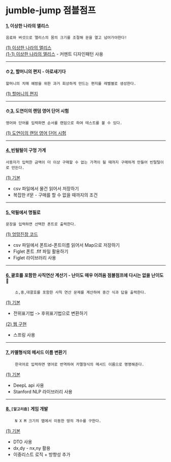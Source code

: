 # jumble-jump 점블점프

#### [ 1.](jumbles/alice_in_wonderland.md) 이상한 나라의 앨리스
    음료와 버섯으로 앨리스의 몸의 크기를 조절해 문을 열고 넘어가야한다!  
[(1) 이상한 나라의 앨리스](https://github.com/sotogito/jumble-jump/tree/1-alice-in-wonderland)   
[(1-1) 이상한 나라의 앨리스](https://github.com/sotogito/jumble-jump/tree/1-alice-in-wonderland-develop) - 커멘트 디자인패턴 사용



---



#### ⏱ [ 2.](jumbles/grandmas_letter_aroseagida.md) 할머니의 편지 - 아로새기다
```
할머니의 치매 예방을 위한 과거 회상하게 만드는 편지를 레벨별로 생성한다.
```
[(1) 할머니의 편지](https://github.com/sotogito/jumble-jump/tree/2-grandmas-letter-aroseagida)



---


#### ⏱[ 3.](jumbles/random-word-test.md) 도연이의 랜덤 영어 단어 시험
```text
영어와 단어를 입력하면 순서를 랜덤으로 하여 테스트를 볼 수 있다.
```
[(1) 도연이의 랜덤 영어 단어 시험](https://github.com/sotogito/jumble-jump/tree/3-random-word-test)



---


#### [ 4. ](jumbles/penny_pinching_store.md) 빈털털이 구멍 가게
```text
사용자가 입력한 금액이 더 이상 구매할 수 없는 가격이 될 때까지 구매하게 만들어 빈털털이로 만든다.
```
[(1) 기본](https://github.com/sotogito/jumble-jump/tree/4-penny-pinching-store)
- csv 파일에서 물건 읽어서 저장하기
- 복잡한 if문 - 구매를 할 수 없을 때까지의 조건



---



#### [ 5. ](jumbles/penny_pinching_store.md) 악필에서 명필로
```text
문장을 입력하면 선택한 폰트로 출력한다.
```
[(1) 엉망진창 코드](https://github.com/sotogito/jumble-jump/tree/ecc62a2)
- csv 파일에서 폰트id-폰트이름 읽어서 Map으로 저장하기
- Figlet 폰트 .flf 파일 활용하기
- Figlet 라이브러리 사용



---



#### [ 6. ](jumbles/basic-arithmetic-calculator.md) 괄호를 포함한 사직연산 계산기 - 난이도 매우 어려움 점블점프에 다시는 없을 난이도 🤗
        소,중,대괄호를 포함한 사칙 연산 문제를 계산하여 중간 식과 답을 출력한다.
[(1) 기본](https://github.com/sotogito/jumble-jump/tree/6-basic-arithmetic-calculator)
- 전위표기법 -> 후위표기법으로 변환하기

[(2) 웹 구현](https://github.com/sotogito/jumble-jump/tree/6-1-basic-arithmetic-calculator-web)
- 스프링 사용



---


#### [ 7. ](jumbles/camel-case-method-name-tool.md) 카멜형식의 메서드 이름 변환기
        한국어로 입력하면 영어로 번역하여 카멜형식의 메서드 이름으로 명명해준다.
[(1) 기본](https://github.com/sotogito/jumble-jump/tree/7-camel-case-method-name-tool)
- DeepL api 사용
- Stanford NLP 라이브러리 사용



---



#### [ 8. ](jumbles/game-development.md) `[알고리즘]` 게임 개발
        N X M 크기의 맵에서 이동한 땅의 개수를 구한다.
[ (1) 기본 ](https://github.com/sotogito/jumble-jump/tree/8-game-development)
- DTO 사용
- dx,dy - nx,ny 활용
- 이중리스트 로직 + 방향성 추가 